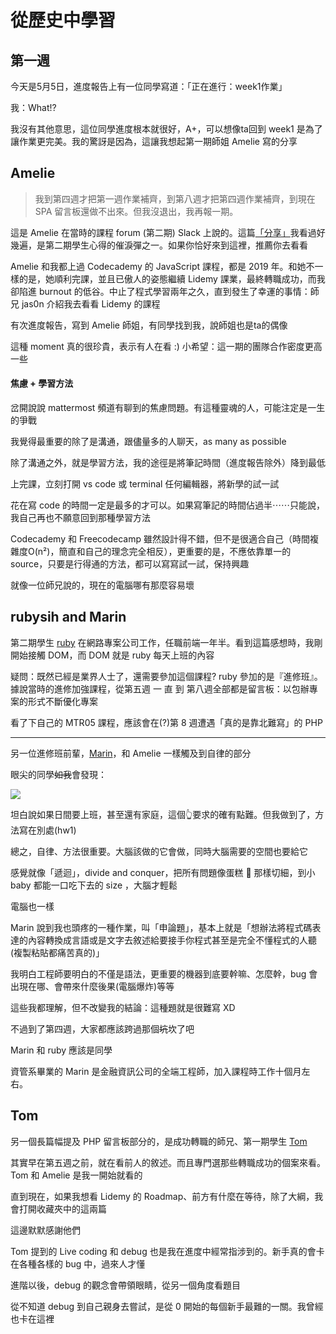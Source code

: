 # 從歷史中學習

## 第一週

今天是5月5日，進度報告上有一位同學寫道：「正在進行：week1作業」

我：What!?

我沒有其他意思，這位同學進度根本就很好，A+，可以想像ta回到 week1 是為了讓作業更完美。我的驚訝是因為，這讓我想起第一期師姐 Amelie 寫的分享

## Amelie

> 我到第四週才把第一週作業補齊，到第八週才把第四週作業補齊，到現在 SPA 留言板還做不出來。但我沒退出，我再報一期。

這是 Amelie 在當時的課程 forum (第二期) Slack 上說的。這篇[「分享」](https://github.com/Lidemy/mentor-program-2nd/issues/7)我看過好幾遍，是第二期學生心得的催淚彈之一。如果你恰好來到這裡，推薦你去看看

Amelie 和我都上過 Codecademy 的 JavaScript 課程，都是 2019 年。和她不一樣的是，她順利完課，並且已傲人的姿態繼續 Lidemy 課業，最終轉職成功，而我卻陷進 burnout 的低谷。中止了程式學習兩年之久，直到發生了幸運的事情：師兄 jas0n 介紹我去看看 Lidemy 的課程

有次進度報告，寫到 Amelie 師姐，有同學找到我，說師姐也是ta的偶像

這種 moment 真的很珍貴，表示有人在看 :)
小希望：這一期的團隊合作密度更高一些

####

#### 焦慮 + 學習方法

岔開說說 mattermost 頻道有聊到的焦慮問題。有這種靈魂的人，可能注定是一生的爭戰

我覺得最重要的除了是溝通，跟儘量多的人聊天，as many as possible

除了溝通之外，就是學習方法，我的途徑是將筆記時間（進度報告除外）降到最低

上完課，立刻打開 vs code 或 terminal 任何編輯器，將新學的試一試

花在寫 code 的時間一定是最多的才可以。如果寫筆記的時間佔過半⋯⋯只能說，我自己再也不願意回到那種學習方法

Codecademy 和 Freecodecamp 雖然設計得不錯，但不是很適合自己（時間複雜度O(n²)，簡直和自己的理念完全相反），更重要的是，不應依靠單一的 source，只要是行得通的方法，都可以寫寫試一試，保持興趣

就像一位師兄說的，現在的電腦哪有那麼容易壞


## rubysih and Marin


第二期學生 [ruby](https://github.com/Lidemy/mentor-program-2nd/issues/9) 在網路專案公司工作，任職前端一年半。看到這篇感想時，我剛開始接觸 DOM，而 DOM 就是 ruby 每天上班的內容

疑問：既然已經是業界人士了，還需要參加這個課程? ruby 參加的是『進修班』。據說當時的進修加強課程，從第五週 一 直 到 第八週全部都是留言板：以包辦專案的形式不斷優化專案

看了下自己的 MTR05 課程，應該會在(?)第 8 週遭遇「真的是靠北難寫」的 PHP

---

另一位進修班前輩，[Marin](https://github.com/Lidemy/mentor-program-2nd/issues/8)，和 Amelie 一樣觸及到自律的部分

眼尖的同學~~如我~~會發現：

![](https://i.imgur.com/Y8QjP8U.jpg)

坦白說如果日間要上班，甚至還有家庭，這個👆要求的確有點難。但我做到了，方法寫在別處(hw1)

總之，自律、方法很重要。大腦該做的它會做，同時大腦需要的空間也要給它

感覺就像「遞迴」，divide and conquer，把所有問題像蛋糕 🍰 那樣切細，到小 baby 都能一口吃下去的 size ，大腦才輕鬆

電腦也一樣

Marin 說到我也頭疼的一種作業，叫「申論題」，基本上就是「想辦法將程式碼表達的內容轉換成言語或是文字去敘述給要接手你程式甚至是完全不懂程式的人聽(複製粘貼都痛苦真的)」

我明白工程師要明白的不僅是語法，更重要的機器到底要幹嘛、怎麼幹，bug 會出現在哪、會帶來什麼後果(電腦爆炸)等等

這些我都理解，但不改變我的結論：這種題就是很難寫 XD

不過到了第四週，大家都應該跨過那個~~坑~~坎了吧

Marin 和 ruby 應該是同學

資管系畢業的 Marin 是金融資訊公司的全端工程師，加入課程時工作十個月左右。


## Tom

另一個長篇幅提及 PHP 留言板部分的，是成功轉職的師兄、第一期學生 [Tom](https://github.com/Lidemy/mentor-program-2nd/issues/12)

其實早在第五週之前，就在看前人的敘述。而且專門選那些轉職成功的個案來看。Tom 和 Amelie 是我一開始就看的

直到現在，如果我想看 Lidemy 的 Roadmap、前方有什麼在等待，除了大綱，我會打開收藏夾中的這兩篇

這邊默默感謝他們

Tom 提到的 Live coding 和 debug 也是我在進度中經常指涉到的。新手真的會卡在各種各樣的 bug 中，過來人才懂

進階以後，debug 的觀念會帶領眼睛，從另一個角度看題目

從不知道 debug 到自己親身去嘗試，是從 0 開始的每個新手最難的一關。我曾經也卡在這裡

